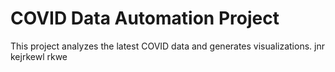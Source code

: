 # COVID Data Automation Project

This project analyzes the latest COVID data and generates visualizations.
jnr kejrkewl rkwe

